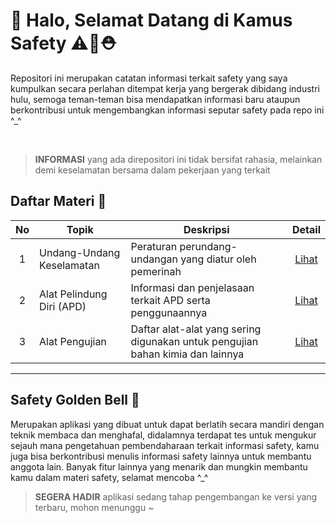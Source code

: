 # 👋 Halo, Selamat Datang di Kamus Safety ⚠🦺⛑
Repositori ini merupakan catatan informasi terkait safety yang saya kumpulkan secara perlahan ditempat kerja yang bergerak dibidang industri hulu, semoga teman-teman bisa mendapatkan informasi baru ataupun berkontribusi untuk mengembangkan informasi seputar safety pada repo ini ^_^

<br>

> <b>INFORMASI</b> yang ada direpositori ini tidak bersifat rahasia, melainkan demi keselamatan bersama dalam pekerjaan yang terkait

## Daftar Materi 📃

| No | Topik | Deskripsi | Detail |
| :-----: | ----- | ------- | :------: |
| 1 | Undang-Undang Keselamatan | Peraturan perundang-undangan yang diatur oleh pemerinah | [Lihat]() |
| 2 | Alat Pelindung Diri (APD) | Informasi dan penjelasaan terkait APD serta penggunaannya | [Lihat]() |
| 3 | Alat Pengujian | Daftar alat-alat yang sering digunakan untuk pengujian bahan kimia dan lainnya | [Lihat]() |

<hr>

## Safety Golden Bell 🔔
Merupakan aplikasi yang dibuat untuk dapat berlatih secara mandiri dengan teknik membaca dan menghafal, didalamnya terdapat tes untuk mengukur sejauh mana pengetahuan pembendaharaan terkait informasi safety, kamu juga bisa berkontribusi menulis informasi safety lainnya untuk membantu anggota lain. Banyak fitur lainnya yang menarik dan mungkin membantu kamu dalam materi safety, selamat mencoba ^_^

> <b>SEGERA HADIR</b> aplikasi sedang tahap pengembangan ke versi yang terbaru, mohon menunggu ~
